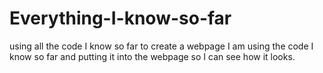# Everything-I-know-so-far
using all the code I know so far to create a webpage
I am using the code I know so far and putting it into the webpage so I can see how it looks.
